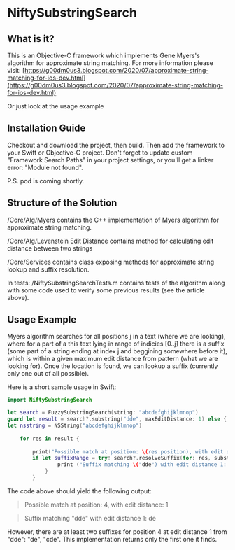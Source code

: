 # NiftySubstringSearch
## What is it?
This is an Objective-C framework which implements Gene Myers's algorithm for approximate string matching. For more information please visit: [https://g00dm0us3.blogspot.com/2020/07/approximate-string-matching-for-ios-dev.html](https://g00dm0us3.blogspot.com/2020/07/approximate-string-matching-for-ios-dev.html)

Or just look at the usage example

## Installation Guide

Checkout and download the project, then build. Then add the framework to your Swift or Objective-C project. Don't forget to update custom "Framework Search Paths" in your project settings, or you'll get a linker error: "Module not found".

P.S. pod is coming shortly.

## Structure of the Solution

/Core/Alg/Myers contains the C++ implementation of Myers algorithm for approximate string matching.

/Core/Alg/Levenstein Edit Distance contains method for calculating edit distance between two strings

/Core/Services contains class exposing methods for approximate string lookup and suffix resolution.

In tests:
/NiftySubstringSearchTests.m contains tests of the algorithm along with some code used to verify some previous results (see the article above).

## Usage Example

Myers algorithm searches for all positions j in a text (where we are looking), where for a part of a this text lying in range of indicies [0..j] there is a suffix (some part of a string ending at index j and beggining somewhere before it), which is within a given maximum edit distance from pattern (what we are looking for). Once the location is found, we can lookup a suffix (currently only one out of all possible).

Here is a short sample usage in Swift:

```swift
import NiftySubstringSearch

let search = FuzzySubstringSearch(string: "abcdefghijklmnop")
guard let result = search?.substring("dde", maxEditDistance: 1) else { return }
let nsstring = NSString("abcdefghijklmnop")
        
    for res in result {
            
        print("Possible match at position: \(res.position), with edit distance: \(res.editDistance)")
        if let suffixRange = try! search?.resolveSuffix(for: res, substring: "dde") {
                print ("Suffix matching \("dde") with edit distance 1: \(nsstring.substring(with: suffixRange.rangeValue))")
            }
        }

```

The code above should yield the following output:
>Possible match at position: 4, with edit distance: 1

>Suffix matching "dde" with edit distance 1: de

However, there are at least two suffixes for position 4 at edit distance 1 from "dde": "de", "cde". This implementation returns only the first one it finds.

